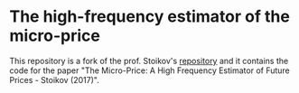 # The high-frequency estimator of the micro-price

This repository is a fork of the prof. Stoikov's [repository](https://github.com/sstoikov/microprice) and it contains the code for the paper "The Micro-Price: A High Frequency Estimator of Future Prices - Stoikov (2017)".
